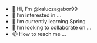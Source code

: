 - 👋 Hi, I’m @kaluczagabor99
- 👀 I’m interested in ...
- 🌱 I’m currently learning Spring
- 💞️ I’m looking to collaborate on ...
- 📫 How to reach me ...

<!---
kaluczagabor99/kaluczagabor99 is a ✨ special ✨ repository because its `README.md` (this file) appears on your GitHub profile.
You can click the Preview link to take a look at your changes.
--->
